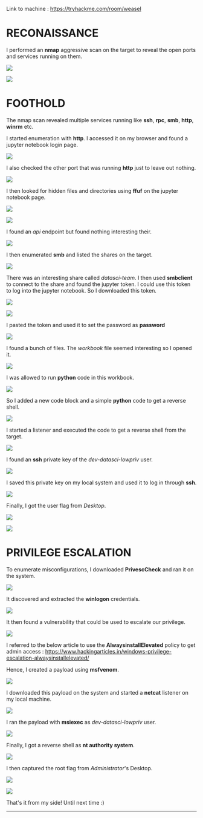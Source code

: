 Link to machine : https://tryhackme.com/room/weasel

# RECONAISSANCE

I performed an **nmap** aggressive scan on the target to reveal the open ports and services running on them.

![](IMAGES/1.png)

![](IMAGES/2.png)

# FOOTHOLD

The nmap scan revealed multiple services running like **ssh**, **rpc**, **smb**, **http**, **winrm** etc.

I started enumeration with **http**. I accessed it on my browser and found a jupyter notebook login page.

![](IMAGES/3.png)

I also checked the other port that was running **http** just to leave out nothing.

![](IMAGES/4.png)

I then looked for hidden files and directories using **ffuf** on the jupyter notebook page.

![](IMAGES/5.png)

![](IMAGES/6.png)

I found an *api* endpoint but found nothing interesting their.

![](IMAGES/7.png)

I then enumerated **smb** and listed the shares on the target.

![](IMAGES/8.png)

There was an interesting share called *datasci-team*. I then used **smbclient** to connect to the share and found the jupyter token. I could use this token to log into the jupyter notebook. So I downloaded this token.

![](IMAGES/9.png)

![](IMAGES/10.png)

I pasted the token and used it to set the password as **password**

![](IMAGES/11.png)

I found a bunch of files. The *workbook* file seemed interesting so I opened it.

![](IMAGES/12.png)

I was allowed to run **python** code in this workbook.

![](IMAGES/13.png)

So I added a new code block and a simple **python** code to get a reverse shell.

![](IMAGES/14.png)

I started a listener and executed the code to get a reverse shell from the target.

![](IMAGES/15.png)

I found an **ssh** private key of the *dev-datasci-lowpriv* user.

![](IMAGES/16.png)

I saved this private key on my local system and used it to log in through **ssh**.

![](IMAGES/17.png)

Finally, I got the user flag from *Desktop*.

![](IMAGES/18.png)

![](IMAGES/19.png)

# PRIVILEGE ESCALATION

To enumerate misconfigurations, I downloaded **PrivescCheck** and ran it on the system.

![](IMAGES/20.png)

It discovered and extracted the **winlogon** credentials.

![](IMAGES/21.png)

It then found a vulnerability that could be used to escalate our privilege.

![](IMAGES/22.png)

I referred to the below article to use the **AlwaysinstallElevated** policy to get admin access : 
https://www.hackingarticles.in/windows-privilege-escalation-alwaysinstallelevated/


Hence, I created a payload using **msfvenom**.

![](IMAGES/23.png)

I downloaded this payload on the system and started a **netcat** listener on my local machine.

![](IMAGES/24.png)

I ran the payload with **msiexec** as *dev-datasci-lowpriv* user.

![](IMAGES/25.png)

Finally, I got a reverse shell as **nt authority system**.

![](IMAGES/26.png)

I then captured the root flag from *Administrator*'s Desktop.

![](IMAGES/27.png)

![](IMAGES/28.png)

That's it from my side! Until next time :)

---